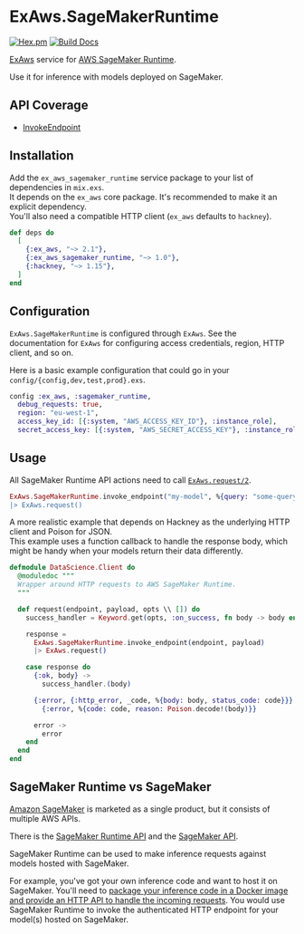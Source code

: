 # ExAws.SageMakerRuntime

[![Hex.pm](https://img.shields.io/hexpm/v/ex_aws_sagemaker_runtime.svg)](https://hex.pm/packages/ex_aws_sagemaker_runtime)
[![Build Docs](https://img.shields.io/badge/hexdocs-release-blue.svg)](https://hexdocs.pm/ex_aws_sagemaker_runtime/ExAws.html)


[ExAws](https://github.com/ex-aws/ex_aws) service for [AWS SageMaker Runtime](https://docs.aws.amazon.com/sagemaker/latest/dg/API_Operations_Amazon_SageMaker_Runtime.html).

Use it for inference with models deployed on SageMaker.

## API Coverage

- [InvokeEndpoint](https://docs.aws.amazon.com/sagemaker/latest/dg/API_runtime_InvokeEndpoint.html)

## Installation

Add the `ex_aws_sagemaker_runtime` service package to your list of dependencies in `mix.exs`.  
It depends on the `ex_aws` core package. It's recommended to make it an explicit dependency.  
You'll also need a compatible HTTP client (`ex_aws` defaults to `hackney`).


```elixir
def deps do
  [
    {:ex_aws, "~> 2.1"},
    {:ex_aws_sagemaker_runtime, "~> 1.0"},
    {:hackney, "~> 1.15"},
  ]
end
```

## Configuration

`ExAws.SageMakerRuntime` is configured through `ExAws`. See the documentation for `ExAws`
for configuring access credentials, region, HTTP client, and so on.

Here is a basic example configuration that could go in your `config/{config,dev,test,prod}.exs`.
```elixir
config :ex_aws, :sagemaker_runtime,
  debug_requests: true,
  region: "eu-west-1",
  access_key_id: [{:system, "AWS_ACCESS_KEY_ID"}, :instance_role],
  secret_access_key: [{:system, "AWS_SECRET_ACCESS_KEY"}, :instance_role]
```

## Usage

All SageMaker Runtime API actions need to call [`ExAws.request/2`](https://hexdocs.pm/ex_aws/ExAws.html#request/2).
```elixir
ExAws.SageMakerRuntime.invoke_endpoint("my-model", %{query: "some-query})
|> ExAws.request()
```

A more realistic example that depends on Hackney as the underlying HTTP client and Poison for JSON.  
This example uses a function callback to handle the response body, which might be handy
when your models return their data differently.

```elixir
defmodule DataScience.Client do
  @moduledoc """
  Wrapper around HTTP requests to AWS SageMaker Runtime.
  """

  def request(endpoint, payload, opts \\ []) do
    success_handler = Keyword.get(opts, :on_success, fn body -> body end)

    response =
      ExAws.SageMakerRuntime.invoke_endpoint(endpoint, payload)
      |> ExAws.request()

    case response do
      {:ok, body} ->
        success_handler.(body)

      {:error, {:http_error, _code, %{body: body, status_code: code}}} ->
        {:error, %{code: code, reason: Poison.decode!(body)}}

      error ->
        error
    end
  end
end
```

## SageMaker Runtime vs SageMaker

[Amazon SageMaker](https://aws.amazon.com/sagemaker/) is marketed as a single product, but it consists of multiple AWS APIs.

There is the [SageMaker Runtime API][] and the [SageMaker API][].

SageMaker Runtime can be used to make inference requests against models hosted with SageMaker.

For example, you've got your own inference code and want to host it on SageMaker. You'll need to
[package your inference code in a Docker image and provide an HTTP API to handle the incoming requests](https://docs.aws.amazon.com/sagemaker/latest/dg/your-algorithms-inference-code.html).
You would use SageMaker Runtime to invoke the authenticated HTTP endpoint for your model(s) hosted on SageMaker.

[SageMaker Runtime API]: https://docs.aws.amazon.com/sagemaker/latest/dg/API_Operations_Amazon_SageMaker_Runtime.html
[SageMaker API]: https://docs.aws.amazon.com/sagemaker/latest/dg/API_Operations_Amazon_SageMaker_Service.html
